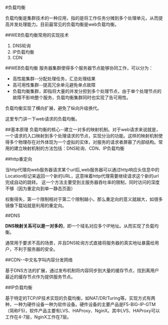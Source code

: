 #负载均衡

负载均衡是集群技术的一种应用，指的是将工作任务分摊到多个处理单元，从而提高并发处理能力。目前最常见的负载均衡是web负载均衡。

##WEB负载均衡常用的实现技术

1. DNS轮询
2. IP负载均衡
3. CDN

##WEB负载均衡
服务器集群使得多个服务器节点能够协同工作，可以分为：
 
- 高性能集群--分配处理任务，汇总处理结果
- 高可用性集群--提高冗余单元避免单点故障
- 负载均衡集群，即指将大量的并发分担到多个处理节点，由于单个处理节点的故障不影响整个服务，负载均衡集群同时也实现了告可用性。

负载均衡实现了横向扩展，避免了纵向升级换代。

这里专门讲一下web请求的负载均衡。

##基本原理
负载均衡的核心--建立一对多的映射机制。对于web请求来说就是，一个请求的入口映射到多个处理请求的节点，实现分治的功能。这样的映射机制使得多个物理存在对外体现为一个虚拟的实体，对服务的请求者屏蔽了内部结构。常用的建立映射机制的方法包括：DNS轮询、CDN、IP负载均衡


##http重定向

当http代理向web服务器请求某个url后,web服务器可以通过http响应头信息中的Location标记来返回一个新的URL，这意味着http代理需要继续请求这个新的url完成自动的跳转。
这一个方法主要受到主服务器吞吐率的限制，同时访问的深度不够（因为重定向到单一静态页面）

权衡得失，第一个限制相对于第二个限制越小，那么重定向的意义就越大，如很多镜像下载站就是利用的重定向。


##DNS

**DNS映射关系可以是一对多的**，即一个域名对应多个IP地址。从而实现了负载均衡。

通常用于要求不高的场景，并且DNS轮询方式直接将服务器的真实地址暴露给用户，不利于服务器的安全。

##CDN--中文名字叫内容分发网络

基于DNS方法的扩展，通过发布机制将内容同步到大量的缓存节点，找到离用户最近的缓存节点作为提供服务节点。

##IP负载均衡

基于特定的TCP/IP技术实现的负载均衡，如NAT/DR/Turing等。实现方式有两种，一种为硬件设备一种为软件设备。硬件设备的主要产品是F5-BIG-IP-GTM（简称F5)，软件产品主要有LVS、HAProxy、NginX。其中LVS、HAProxy可以工作在4-7层，NginX工作在7层。